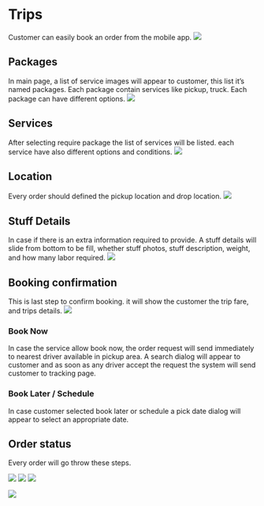# Trips
Customer can easily book an order from the mobile app. 
![](assets/img/Trips/home_tabbar.jpg)

## Packages
In main page, a list of service images will appear to customer, this list it’s named packages. Each package contain services like pickup, truck. 
Each package can have different options. 
![](assets/img/Trips/home.jpg)

## Services
After selecting require package the list of services will be listed. each service have also different options and conditions. 
![](assets/img/Trips/services_tab.jpg)


## Location
Every order should defined the pickup location and drop location.
![](assets/img/Trips/location.jpg)


## Stuff Details
In case if there is an extra information required to provide. 
A stuff details will slide from bottom to be fill, whether stuff photos, stuff description, weight, and how many labor required. 
![](assets/img/Trips/stuff_details.jpg)


## Booking confirmation
This is last step to confirm booking. it will show the customer the trip fare, and trips details. 
![](assets/img/Trips/book_confirm.jpg)


### Book Now
In case the service allow book now, the order request will send immediately to nearest driver available in pickup area. A search dialog will appear to customer and as soon as any driver accept the request the system will send customer to tracking page.

### Book Later / Schedule
In case customer selected book later or schedule a pick date dialog will appear to select an appropriate date. 

## Order status
Every order will go throw these steps.

![](assets/img/Trips/order_schedul.jpg)
![](assets/img/Trips/order_driver_reached.jpg)
![](assets/img/Trips/order_driver_coming.jpg)

![](assets/img/Trips/order_driver_on_route.jpg)

